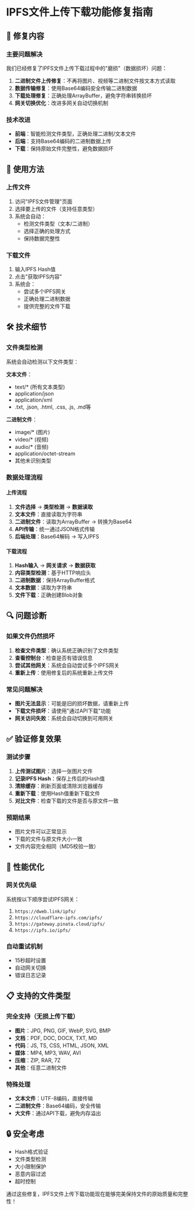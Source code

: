 # IPFS文件上传下载功能修复指南

## 🔧 修复内容

### 主要问题解决
我们已经修复了IPFS文件上传下载过程中的"磨损"（数据损坏）问题：

1. **二进制文件上传修复**：不再将图片、视频等二进制文件按文本方式读取
2. **数据传输修复**：使用Base64编码安全传输二进制数据
3. **下载处理修复**：正确处理ArrayBuffer，避免字符串转换损坏
4. **网关切换优化**：改进多网关自动切换机制

### 技术改进
- **前端**：智能检测文件类型，正确处理二进制/文本文件
- **后端**：支持Base64编码的二进制数据上传
- **下载**：保持原始文件完整性，避免数据损坏

## 📱 使用方法

### 上传文件
1. 访问"IPFS文件管理"页面
2. 选择要上传的文件（支持任意类型）
3. 系统会自动：
   - 检测文件类型（文本/二进制）
   - 选择正确的处理方式
   - 保持数据完整性

### 下载文件
1. 输入IPFS Hash值
2. 点击"获取IPFS内容"
3. 系统会：
   - 尝试多个IPFS网关
   - 正确处理二进制数据
   - 提供完整的文件下载

## 🛠️ 技术细节

### 文件类型检测
系统会自动检测以下文件类型：

**文本文件**：
- text/* (所有文本类型)
- application/json
- application/xml
- .txt, .json, .html, .css, .js, .md等

**二进制文件**：
- image/* (图片)
- video/* (视频)
- audio/* (音频)
- application/octet-stream
- 其他未识别类型

### 数据处理流程

#### 上传流程
1. **文件选择** → **类型检测** → **数据读取**
2. **文本文件**：直接读取为字符串
3. **二进制文件**：读取为ArrayBuffer → 转换为Base64
4. **API传输**：统一通过JSON格式传输
5. **后端处理**：Base64解码 → 写入IPFS

#### 下载流程
1. **Hash输入** → **网关请求** → **数据获取**
2. **内容类型检测**：基于HTTP响应头
3. **二进制数据**：保持ArrayBuffer格式
4. **文本数据**：读取为字符串
5. **文件下载**：正确创建Blob对象

## 🔍 问题诊断

### 如果文件仍然损坏
1. **检查文件类型**：确认系统正确识别了文件类型
2. **查看控制台**：检查是否有错误信息
3. **尝试其他网关**：系统会自动尝试多个IPFS网关
4. **重新上传**：使用修复后的系统重新上传文件

### 常见问题解决
- **图片无法显示**：可能是旧的损坏数据，请重新上传
- **下载文件损坏**：请使用"通过API下载"功能
- **网关访问失败**：系统会自动切换到可用网关

## ✅ 验证修复效果

### 测试步骤
1. **上传测试图片**：选择一张图片文件
2. **记录IPFS Hash**：保存上传后的Hash值
3. **清除缓存**：刷新页面或清除浏览器缓存
4. **重新下载**：使用Hash值重新下载文件
5. **对比文件**：检查下载的文件是否与原文件一致

### 预期结果
- 图片文件可以正常显示
- 下载的文件与原文件大小一致
- 文件内容完全相同（MD5校验一致）

## 🚀 性能优化

### 网关优先级
系统按以下顺序尝试IPFS网关：
1. `https://dweb.link/ipfs/`
2. `https://cloudflare-ipfs.com/ipfs/`
3. `https://gateway.pinata.cloud/ipfs/`
4. `https://ipfs.io/ipfs/`

### 自动重试机制
- 15秒超时设置
- 自动网关切换
- 错误日志记录

## 📋 支持的文件类型

### 完全支持（无损上传下载）
- **图片**：JPG, PNG, GIF, WebP, SVG, BMP
- **文档**：PDF, DOC, DOCX, TXT, MD
- **代码**：JS, TS, CSS, HTML, JSON, XML
- **媒体**：MP4, MP3, WAV, AVI
- **压缩**：ZIP, RAR, 7Z
- **其他**：任意二进制文件

### 特殊处理
- **文本文件**：UTF-8编码，直接传输
- **二进制文件**：Base64编码，安全传输
- **大文件**：通过API下载，避免内存溢出

## 🔒 安全考虑

- Hash格式验证
- 文件类型检测
- 大小限制保护
- 恶意内容过滤
- 超时控制

通过这些修复，IPFS文件上传下载功能现在能够完美保持文件的原始质量和完整性！ 